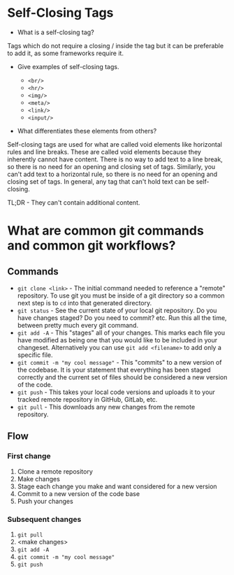 # Self-Closing Tags

* What is a self-closing tag?

Tags which do not require a closing / inside the tag but it can be preferable to add it, as some frameworks require it.

* Give examples of self-closing tags.

    * `<br/>`
    * `<hr/>`
    * `<img/>`
    * `<meta/>`
    * `<link/>`
    * `<input/>`

* What differentiates these elements from others?

Self-closing tags are used for what are called void elements like horizontal rules and line breaks. These are called void elements because they inherently cannot have content. There is no way to add text to a line break, so there is no need for an opening and closing set of tags. Similarly, you can't add text to a horizontal rule, so there is no need for an opening and closing set of tags. In general, any tag that can't hold text can be self-closing.

TL;DR - They can't contain additional content.

# What are common git commands and common git workflows?

## Commands

* `git clone <link>` - The initial command needed to reference a "remote" repository. To use git you must be inside of a git directory so a common next step is to `cd` into that generated directory.
* `git status` - See the current state of your local git repository. Do you have changes staged? Do you need to commit? etc. Run this all the time, between pretty much every git command.
* `git add -A` - This "stages" all of your changes. This marks each file you have modified as being one that you would like to be included in your changeset. Alternatively you can use `git add <filename>` to add only a specific file.
* `git commit -m "my cool message"` - This "commits" to a new version of the codebase. It is your statement that everything has been staged correctly and the current set of files should be considered a new version of the code.
* `git push` - This takes your local code versions and uploads it to your tracked remote repository in GitHub, GitLab, etc.
* `git pull` - This downloads any new changes from the remote repository.

## Flow

### First change

1. Clone a remote repository
2. Make changes
3. Stage each change you make and want considered for a new version
4. Commit to a new version of the code base
5. Push your changes

### Subsequent changes

1. `git pull`
2. \<make changes\>
3. `git add -A`
4. `git commit -m "my cool message"`
5. `git push`
